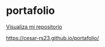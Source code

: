 # portafolio

<a href="https://cesar-rs23.github.io/portafolio/"> Visualiza mi repositorio</a>














































https://cesar-rs23.github.io/portafolio/
